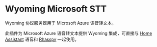 # Wyoming Microsoft STT
Wyoming 协议服务器用于 Microsoft Azure 语音转文本。

此插件为 Microsoft Azure 语音转文本提供 Wyoming 集成，可直接与 [Home Assistant](https://www.home-assistant.io/) 语音和 [Rhasspy](https://github.com/rhasspy/rhasspy3) 一起使用。